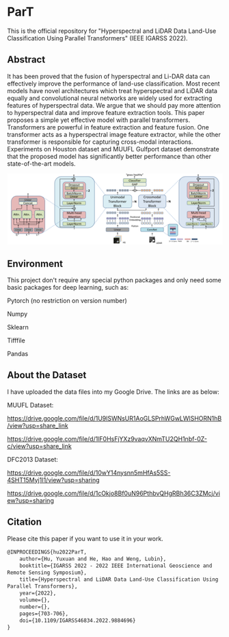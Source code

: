 # ParT

This is the official repository for "Hyperspectral and LiDAR Data Land-Use Classification Using Parallel Transformers" (IEEE IGARSS 2022).

## Abstract

It has been proved that the fusion of hyperspectral and Li-DAR data can effectively improve the performance of land-use classification. Most recent models have novel architectures which treat hyperspectral and LiDAR data equally and convolutional neural networks are widely used for extracting features of hyperspectral data. We argue that we should pay more attention to hyperspectral data and improve feature extraction tools. This paper proposes a simple yet effective model with parallel transformers. Transformers are powerful in feature extraction and feature fusion. One transformer acts as a hyperspectral image feature extractor, while the other transformer is responsible for capturing cross-modal interactions. Experiments on Houston dataset and MUUFL Gulfport dataset demonstrate that the proposed model has significantly better performance than other state-of-the-art models.

![ParT](ParT.png)

## Environment

This project don't require any special python packages and only need some basic packages for deep learning, such as:

Pytorch (no restriction on version number)

Numpy

Sklearn

Tifffile

Pandas

## About the Dataset

I have uploaded the data files into my Google Drive. The links are as below:

MUUFL Dataset:

https://drive.google.com/file/d/1U9lSWNsUR1AoGLSPrhWGwLWlSHORN1hB/view?usp=share_link

https://drive.google.com/file/d/1lF0HsFjYXz9vaqvXNmTU2QH1nbf-0Z-c/view?usp=share_link

DFC2013 Dataset:

https://drive.google.com/file/d/10wY14nysnn5mHfAs5SS-4SHT15Myj1I1/view?usp=sharing

https://drive.google.com/file/d/1cOkjo8Bf0uN96PthbvQHgRBh36C3ZMcj/view?usp=sharing

## Citation

Please cite this paper if you want to use it in your work.

```
@INPROCEEDINGS{hu2022ParT,  
    author={Hu, Yuxuan and He, Hao and Weng, Lubin},  
    booktitle={IGARSS 2022 - 2022 IEEE International Geoscience and Remote Sensing Symposium},   
    title={Hyperspectral and LiDAR Data Land-Use Classification Using Parallel Transformers},   
    year={2022},  
    volume={},  
    number={},  
    pages={703-706},  
    doi={10.1109/IGARSS46834.2022.9884696}
}
```